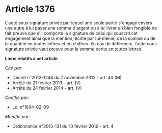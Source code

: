 # Article 1376

L'acte sous signature privée par lequel une seule partie s'engage envers une autre à lui payer une somme d'argent ou à lui
livrer un bien fongible ne fait preuve que s'il comporte la signature de celui qui souscrit cet engagement ainsi que la
mention, écrite par lui-même, de la somme ou de la quantité en toutes lettres et en chiffres. En cas de différence, l'acte
sous signature privée vaut preuve pour la somme écrite en toutes lettres.

**Liens relatifs à cet article**

_Cité par_:

  - Décret n°2012-1246 du 7 novembre 2012 - art. 40 (M)
  - Arrêté du 21 février 2013 - art. (V)
  - Arrêté du 24 février 2014 - art. (V)

_Codifié par_:

  - Loi n°1804-02-09

_Modifié par_:

  - Ordonnance n°2016-131 du 10 février 2016 - art. 4
